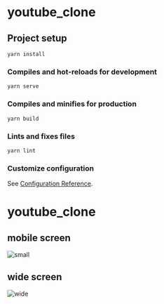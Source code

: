 # youtube_clone

## Project setup
```
yarn install
```

### Compiles and hot-reloads for development
```
yarn serve
```

### Compiles and minifies for production
```
yarn build
```

### Lints and fixes files
```
yarn lint
```

### Customize configuration
See [Configuration Reference](https://cli.vuejs.org/config/).
# youtube_clone

## mobile screen
![small](https://https://github.com/BrianH29/youtube_clone/tree/js_inject/src/assets/img/mobile.png)

## wide screen
![wide](![small](https://https://github.com/BrianH29/youtube_clone/tree/js_inject/src/assets/img/widePage.png)
)

